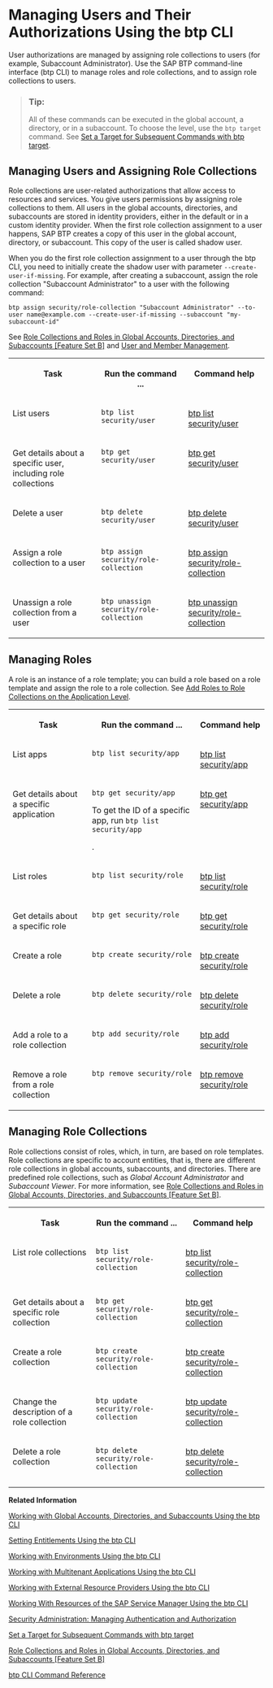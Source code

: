 <!-- loio94bb5935d4b64cff945c181fffa85282 -->

# Managing Users and Their Authorizations Using the btp CLI

User authorizations are managed by assigning role collections to users \(for example, Subaccount Administrator\). Use the SAP BTP command-line interface \(btp CLI\) to manage roles and role collections, and to assign role collections to users.

> ### Tip:  
> All of these commands can be executed in the global account, a directory, or in a subaccount. To choose the level, use the `btp target` command. See [Set a Target for Subsequent Commands with btp target](set-a-target-for-subsequent-commands-with-btp-target-720645a.md).



<a name="loio94bb5935d4b64cff945c181fffa85282__section_l1j_mgj_rhb"/>

## Managing Users and Assigning Role Collections

Role collections are user-related authorizations that allow access to resources and services. You give users permissions by assigning role collections to them. All users in the global accounts, directories, and subaccounts are stored in identity providers, either in the default or in a custom identity provider. When the first role collection assignment to a user happens, SAP BTP creates a copy of this user in the global account, directory, or subaccount. This copy of the user is called shadow user.

When you do the first role collection assignment to a user through the btp CLI, you need to initially create the shadow user with parameter `--create-user-if-missing`. For example, after creating a subaccount, assign the role collection "Subaccount Administrator" to a user with the following command:

```
btp assign security/role-collection "Subaccount Administrator" --to-user name@example.com --create-user-if-missing --subaccount "my-subaccount-id"
```

See [Role Collections and Roles in Global Accounts, Directories, and Subaccounts \[Feature Set B\]](../10-concepts/role-collections-and-roles-in-global-accounts-directories-and-subaccounts-feature-set-b-0039cf0.md) and [User and Member Management](../10-concepts/user-and-member-management-cc1c676.md).


<table>
<tr>
<th valign="top">

Task



</th>
<th valign="top">

Run the command ...



</th>
<th valign="top">

Command help



</th>
</tr>
<tr>
<td valign="top">

List users



</td>
<td valign="top">

`btp list security/user`



</td>
<td valign="top">

[btp list security/user](https://help.sap.com/docs/BTP/btp-cli/btp-list-security-user.html)



</td>
</tr>
<tr>
<td valign="top">

Get details about a specific user, including role collections



</td>
<td valign="top">

`btp get security/user` 



</td>
<td valign="top">

[btp get security/user](https://help.sap.com/docs/BTP/btp-cli/btp-get-security-user.html)



</td>
</tr>
<tr>
<td valign="top">

Delete a user



</td>
<td valign="top">

`btp delete security/user`



</td>
<td valign="top">

[btp delete security/user](https://help.sap.com/docs/BTP/btp-cli/btp-delete-security-user.html)



</td>
</tr>
<tr>
<td valign="top">

Assign a role collection to a user



</td>
<td valign="top">

`btp assign security/role-collection`



</td>
<td valign="top">

[btp assign security/role-collection](https://help.sap.com/docs/BTP/btp-cli/btp-assign-security-role-collection.html)



</td>
</tr>
<tr>
<td valign="top">

Unassign a role collection from a user



</td>
<td valign="top">

`btp unassign security/role-collection`



</td>
<td valign="top">

[btp unassign security/role-collection](https://help.sap.com/docs/BTP/btp-cli/btp-unassign-security-role-collection.html)



</td>
</tr>
</table>



<a name="loio94bb5935d4b64cff945c181fffa85282__section_vmj_cjj_rhb"/>

## Managing Roles

A role is an instance of a role template; you can build a role based on a role template and assign the role to a role collection. See [Add Roles to Role Collections on the Application Level](add-roles-to-role-collections-on-the-application-level-7596a0b.md).


<table>
<tr>
<th valign="top">

Task



</th>
<th valign="top">

Run the command ...



</th>
<th valign="top">

Command help



</th>
</tr>
<tr>
<td valign="top">

List apps



</td>
<td valign="top">

`btp list security/app`



</td>
<td valign="top">

[btp list security/app](https://help.sap.com/docs/BTP/btp-cli/btp-list-security-app.html)



</td>
</tr>
<tr>
<td valign="top">

Get details about a specific application



</td>
<td valign="top">

`btp get security/app`

To get the ID of a specific app, run `btp list security/app`

.



</td>
<td valign="top">

[btp get security/app](https://help.sap.com/docs/BTP/btp-cli/btp-get-security-app.html)



</td>
</tr>
<tr>
<td valign="top">

List roles



</td>
<td valign="top">

`btp list security/role`



</td>
<td valign="top">

[btp list security/role](https://help.sap.com/docs/BTP/btp-cli/btp-list-security-role.html)



</td>
</tr>
<tr>
<td valign="top">

Get details about a specific role



</td>
<td valign="top">

`btp get security/role`



</td>
<td valign="top">

[btp get security/role](https://help.sap.com/docs/BTP/btp-cli/btp-get-security-role.html)



</td>
</tr>
<tr>
<td valign="top">

Create a role



</td>
<td valign="top">

`btp create security/role`



</td>
<td valign="top">

[btp create security/role](https://help.sap.com/docs/BTP/btp-cli/btp-create-security-role.html)



</td>
</tr>
<tr>
<td valign="top">

Delete a role



</td>
<td valign="top">

`btp delete security/role`



</td>
<td valign="top">

[btp delete security/role](https://help.sap.com/docs/BTP/btp-cli/btp-delete-security-role.html)



</td>
</tr>
<tr>
<td valign="top">

Add a role to a role collection



</td>
<td valign="top">

`btp add security/role`



</td>
<td valign="top">

[btp add security/role](https://help.sap.com/docs/BTP/btp-cli/btp-add-security-role.html)



</td>
</tr>
<tr>
<td valign="top">

Remove a role from a role collection



</td>
<td valign="top">

`btp remove security/role`



</td>
<td valign="top">

[btp remove security/role](https://help.sap.com/docs/BTP/btp-cli/btp-remove-security-role.html)



</td>
</tr>
</table>



<a name="loio94bb5935d4b64cff945c181fffa85282__section_cfh_h1c_rhb"/>

## Managing Role Collections

Role collections consist of roles, which, in turn, are based on role templates. Role collections are specific to account entities, that is, there are different role collections in global accounts, subaccounts, and directories. There are predefined role collections, such as *Global Account Administrator* and *Subaccount Viewer*. For more information, see [Role Collections and Roles in Global Accounts, Directories, and Subaccounts \[Feature Set B\]](../10-concepts/role-collections-and-roles-in-global-accounts-directories-and-subaccounts-feature-set-b-0039cf0.md).


<table>
<tr>
<th valign="top">

Task



</th>
<th valign="top">

Run the command ...



</th>
<th valign="top">

Command help



</th>
</tr>
<tr>
<td valign="top">

List role collections



</td>
<td valign="top">

`btp list security/role-collection`



</td>
<td valign="top">

[btp list security/role-collection](https://help.sap.com/docs/BTP/btp-cli/btp-list-security-role-collection.html)



</td>
</tr>
<tr>
<td valign="top">

Get details about a specific role collection



</td>
<td valign="top">

`btp get security/role-collection`



</td>
<td valign="top">

[btp get security/role-collection](https://help.sap.com/docs/BTP/btp-cli/btp-get-security-role-collection.html)



</td>
</tr>
<tr>
<td valign="top">

Create a role collection



</td>
<td valign="top">

`btp create security/role-collection`



</td>
<td valign="top">

[btp create security/role-collection](https://help.sap.com/docs/BTP/btp-cli/btp-create-security-role-collection.html)



</td>
</tr>
<tr>
<td valign="top">

Change the description of a role collection



</td>
<td valign="top">

`btp update security/role-collection`



</td>
<td valign="top">

[btp update security/role-collection](https://help.sap.com/docs/BTP/btp-cli/btp-update-security-role-collection.html)



</td>
</tr>
<tr>
<td valign="top">

Delete a role collection



</td>
<td valign="top">

`btp delete security/role-collection`



</td>
<td valign="top">

[btp delete security/role-collection](https://help.sap.com/docs/BTP/btp-cli/btp-delete-security-role-collection.html)



</td>
</tr>
</table>

**Related Information**  


[Working with Global Accounts, Directories, and Subaccounts Using the btp CLI](working-with-global-accounts-directories-and-subaccounts-using-the-btp-cli-85a683e.md "Use the SAP BTP command line interface (btp CLI) to manage operations with global accounts, directories, and subaccounts.")

[Setting Entitlements Using the btp CLI](setting-entitlements-using-the-btp-cli-5af849c.md "Use the SAP BTP command line interface (btp CLI) to set entitlements to define the functionality or permissions available for users of global accounts, directories, and subaccounts.")

[Working with Environments Using the btp CLI](working-with-environments-using-the-btp-cli-48db155.md "Use the SAP BTP command line interface (btp CLI) to manage runtime environment instances in a subaccount. For example, enable the Cloud Foundry environment by creating a Cloud Foundry org (environment instance).")

[Working with Multitenant Applications Using the btp CLI](working-with-multitenant-applications-using-the-btp-cli-c1b0fcc.md "Use the SAP BTP command line interface (btp CLI) to manage the multitenant applications to which a subaccount is entitled to subscribe.")

[Working with External Resource Providers Using the btp CLI](working-with-external-resource-providers-using-the-btp-cli-48d7688.md "Use the SAP BTP command line interface (btp CLI) to get details, or to create or delete resource provider instances in a global account.")

[Working With Resources of the SAP Service Manager Using the btp CLI](working-with-resources-of-the-sap-service-manager-using-the-btp-cli-fe6a53b.md "Use the SAP BTP command line interface to perform various operations related to your platforms, attached service brokers, service instances, and service bindings.")

[Security Administration: Managing Authentication and Authorization](security-administration-managing-authentication-and-authorization-1ff47b2.md "This section describes the tasks of administrators in the Cloud Foundry environment of SAP BTP. Administrators ensure user authentication and assign authorization information to users and user groups.")

[Set a Target for Subsequent Commands with btp target](set-a-target-for-subsequent-commands-with-btp-target-720645a.md "Set the target for command calls to a subaccount, a directory, or the global account with the btp target command.")

[Role Collections and Roles in Global Accounts, Directories, and Subaccounts \[Feature Set B\]](../10-concepts/role-collections-and-roles-in-global-accounts-directories-and-subaccounts-feature-set-b-0039cf0.md "In the cloud management tools feature set B, SAP BTP provides a set of role collections to set up administrator access to your global account and subaccounts.")

[btp CLI Command Reference](https://help.sap.com/docs/BTP/btp-cli/intro.html)

